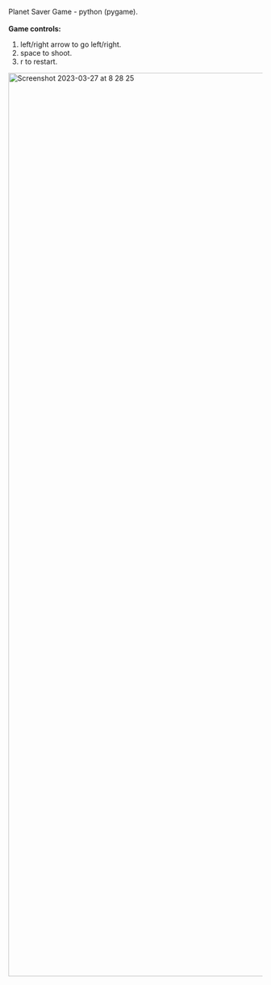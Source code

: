 Planet Saver Game - python (pygame).<br /><br />
<strong>Game controls:</strong>
1. left/right arrow to go left/right.
2. space to shoot.
3. r to restart.
<img width="1792" alt="Screenshot 2023-03-27 at 8 28 25" src="https://user-images.githubusercontent.com/32106711/227850551-24c78028-0e84-40b7-a129-c89a547c955e.png">
